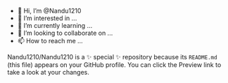 - 👋 Hi, I’m @Nandu1210
- 👀 I’m interested in ...
- 🌱 I’m currently learning ...
- 💞️ I’m looking to collaborate on ...
- 📫 How to reach me ...

<!---
Nandu1210/Nandu1210 is a ✨ special ✨ repository because its `README.md` (this file) appears on your GitHub profile.
You can click the Preview link to take a look at your changes.
--->

Nandu1210/Nandu1210 is a ✨ special ✨ repository because its `README.md` (this file) appears on your GitHub profile.
You can click the Preview link to take a look at your changes.
